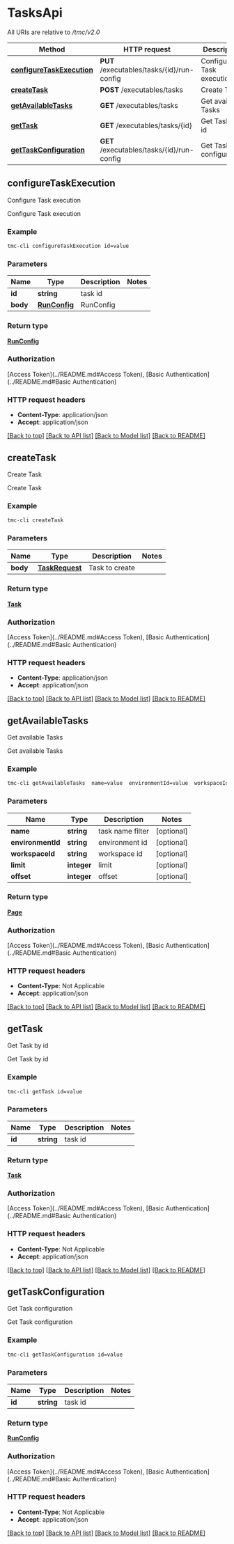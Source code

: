 # TasksApi

All URIs are relative to */tmc/v2.0*

Method | HTTP request | Description
------------- | ------------- | -------------
[**configureTaskExecution**](TasksApi.md#configureTaskExecution) | **PUT** /executables/tasks/{id}/run-config | Configure Task execution
[**createTask**](TasksApi.md#createTask) | **POST** /executables/tasks | Create Task
[**getAvailableTasks**](TasksApi.md#getAvailableTasks) | **GET** /executables/tasks | Get available Tasks
[**getTask**](TasksApi.md#getTask) | **GET** /executables/tasks/{id} | Get Task by id
[**getTaskConfiguration**](TasksApi.md#getTaskConfiguration) | **GET** /executables/tasks/{id}/run-config | Get Task configuration


## **configureTaskExecution**

Configure Task execution

Configure Task execution

### Example
```bash
tmc-cli configureTaskExecution id=value
```

### Parameters

Name | Type | Description  | Notes
------------- | ------------- | ------------- | -------------
 **id** | **string** | task id |
 **body** | [**RunConfig**](RunConfig.md) | RunConfig |

### Return type

[**RunConfig**](RunConfig.md)

### Authorization

[Access Token](../README.md#Access Token), [Basic Authentication](../README.md#Basic Authentication)

### HTTP request headers

 - **Content-Type**: application/json
 - **Accept**: application/json

[[Back to top]](#) [[Back to API list]](../README.md#documentation-for-api-endpoints) [[Back to Model list]](../README.md#documentation-for-models) [[Back to README]](../README.md)

## **createTask**

Create Task

Create Task

### Example
```bash
tmc-cli createTask
```

### Parameters

Name | Type | Description  | Notes
------------- | ------------- | ------------- | -------------
 **body** | [**TaskRequest**](TaskRequest.md) | Task to create |

### Return type

[**Task**](Task.md)

### Authorization

[Access Token](../README.md#Access Token), [Basic Authentication](../README.md#Basic Authentication)

### HTTP request headers

 - **Content-Type**: application/json
 - **Accept**: application/json

[[Back to top]](#) [[Back to API list]](../README.md#documentation-for-api-endpoints) [[Back to Model list]](../README.md#documentation-for-models) [[Back to README]](../README.md)

## **getAvailableTasks**

Get available Tasks

Get available Tasks

### Example
```bash
tmc-cli getAvailableTasks  name=value  environmentId=value  workspaceId=value  limit=value  offset=value
```

### Parameters

Name | Type | Description  | Notes
------------- | ------------- | ------------- | -------------
 **name** | **string** | task name filter | [optional]
 **environmentId** | **string** | environment id | [optional]
 **workspaceId** | **string** | workspace id | [optional]
 **limit** | **integer** | limit | [optional]
 **offset** | **integer** | offset | [optional]

### Return type

[**Page**](Page.md)

### Authorization

[Access Token](../README.md#Access Token), [Basic Authentication](../README.md#Basic Authentication)

### HTTP request headers

 - **Content-Type**: Not Applicable
 - **Accept**: application/json

[[Back to top]](#) [[Back to API list]](../README.md#documentation-for-api-endpoints) [[Back to Model list]](../README.md#documentation-for-models) [[Back to README]](../README.md)

## **getTask**

Get Task by id

Get Task by id

### Example
```bash
tmc-cli getTask id=value
```

### Parameters

Name | Type | Description  | Notes
------------- | ------------- | ------------- | -------------
 **id** | **string** | task id |

### Return type

[**Task**](Task.md)

### Authorization

[Access Token](../README.md#Access Token), [Basic Authentication](../README.md#Basic Authentication)

### HTTP request headers

 - **Content-Type**: Not Applicable
 - **Accept**: application/json

[[Back to top]](#) [[Back to API list]](../README.md#documentation-for-api-endpoints) [[Back to Model list]](../README.md#documentation-for-models) [[Back to README]](../README.md)

## **getTaskConfiguration**

Get Task configuration

Get Task configuration

### Example
```bash
tmc-cli getTaskConfiguration id=value
```

### Parameters

Name | Type | Description  | Notes
------------- | ------------- | ------------- | -------------
 **id** | **string** | task id |

### Return type

[**RunConfig**](RunConfig.md)

### Authorization

[Access Token](../README.md#Access Token), [Basic Authentication](../README.md#Basic Authentication)

### HTTP request headers

 - **Content-Type**: Not Applicable
 - **Accept**: application/json

[[Back to top]](#) [[Back to API list]](../README.md#documentation-for-api-endpoints) [[Back to Model list]](../README.md#documentation-for-models) [[Back to README]](../README.md)

